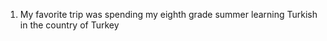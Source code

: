 1. My favorite trip was spending my eighth grade summer learning Turkish in the
  country of Turkey

